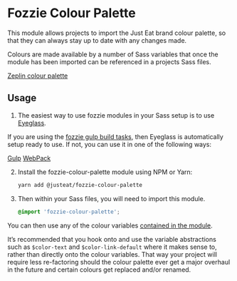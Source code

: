 # Fozzie Colour Palette

This module allows projects to import the Just Eat brand colour palette, so that they can always stay up to date with any changes made.

Colours are made available by a number of Sass variables that once the module has been imported can be referenced in a projects Sass files.

[Zeplin colour palette](https://zpl.io/ZTch33)

## Usage

1. The easiest way to use fozzie modules in your Sass setup is to use [Eyeglass](https://www.npmjs.com/package/eyeglass).

If you are using the [fozzie gulp build tasks](https://www.npmjs.com/package/@justeat/gulp-build-fozzie), then Eyeglass is automatically setup ready to use.  If not, you can use it in one of the following ways:

[Gulp](https://github.com/sass-eyeglass/eyeglass/blob/master/site-src/docs/integrations/gulp.md)
[WebPack](https://github.com/sass-eyeglass/eyeglass/issues/153#issuecomment-300895607)

2.  Install the fozzie-colour-palette module using NPM or Yarn:

    ```bash
    yarn add @justeat/fozzie-colour-palette
    ```

3.  Then within your Sass files, you will need to import this module.

    ```scss
    @import 'fozzie-colour-palette';
    ```

You can then use any of the colour variables [contained in the module](https://github.com/justeat/fozzie-colour-palette/blob/master/src/scss/index.scss).

It’s recommended that you hook onto and use the variable abstractions such as `$color-text` and `$color-link-default` where it makes sense to, rather than directly onto the colour variables.  That way your project will require less re-factoring should the colour palette ever get a major overhaul in the future and certain colours get replaced and/or renamed.
